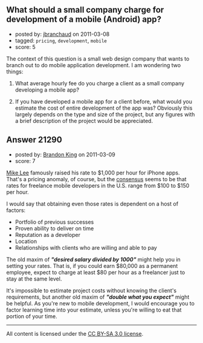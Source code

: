 ## What should a small company charge for development of a mobile (Android) app?

- posted by: [jbranchaud](https://stackexchange.com/users/-1/8379-jbranchaud) on 2011-03-08
- tagged: `pricing`, `development`, `mobile`
- score: 5

The context of this question is a small web design company that wants to branch out to do mobile application development. I am wondering two things:

 1. What average hourly fee do you charge a client as a small company developing a mobile app?
 
 2. If you have developed a mobile app for a client before, what would you estimate the cost of entire development of the app was? Obviously this largely depends on the type and size of the project, but any figures with a brief description of the project would be appreciated.


## Answer 21290

- posted by: [Brandon King](https://stackexchange.com/users/-1/5722-brandon-king) on 2011-03-09
- score: 7

<p><a href="http://www.zdnet.com/blog/sybase/thars-gold-in-them-thar-iphone-apps/273" rel="nofollow">Mike Lee</a> famously raised his rate to $1,000 per hour for iPhone apps.  That's a pricing anomaly, of course, but the <a href="http://news.ycombinator.com/item?id=1251155" rel="nofollow">consensus</a> seems to be that rates for freelance mobile developers in the U.S. range from $100 to $150 per hour.</p>

<p>I would say that obtaining even those rates is dependent on a host of factors:</p>

<ul>
<li>Portfolio of previous successes</li>
<li>Proven ability to deliver on time</li>
<li>Reputation as a developer</li>
<li>Location  </li>
<li>Relationships with clients who are willing and able to pay</li>
</ul>

<p>The old maxim of <strong><em>"desired salary divided by 1000"</em></strong> might help you in setting your rates.  That is, if you could earn $80,000 as a permanent employee, expect to charge at least $80 per hour as a freelancer just to stay at the same level.</p>

<p>It's impossible to estimate project costs without knowing the client's requirements, but another old maxim of <strong><em>"double what you expect"</em></strong> might be helpful.  As you're new to mobile development, I would encourage you to factor learning time into your estimate, unless you're willing to eat that portion of your time.         </p>




---

All content is licensed under the [CC BY-SA 3.0 license](https://creativecommons.org/licenses/by-sa/3.0/).
